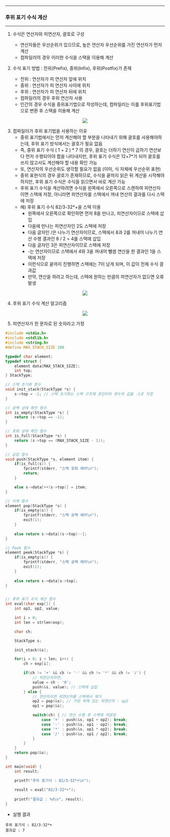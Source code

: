 -----
### 후위 표기 수식 계산
-----
1. 수식은 연산자와 피연산자, 괄호로 구성
   - 연산자들은 우선순위가 있으므로, 높은 연산자 우선순위를 가진 연산자가 먼저 계산
   - 컴파일러의 경우 이러한 수식을 스택을 이용해 계산

2. 수식 표기 방법 : 전위(Prefix), 중위(Infix), 후위(Postfix)가 존재
   - 전위 : 연산자가 피 연산자 앞에 위치
   - 중위 : 연산자가 피 연산자 사이에 위치
   - 후위 : 연산자가 피 연산자 뒤에 위치
   - 컴파일러의 경우 후위 연산자 사용
   - 인간의 경우 수식을 중위표기법으로 작성하는데, 컴파일러는 이를 후위표기법으로 변환 후 스택을 이용해 계산
<div align="center">
<img src="https://github.com/user-attachments/assets/c273543e-f844-4d5a-b6d9-9619b6497459">
</div>

3. 컴파일러가 후위 표기법을 사용하는 이유
   - 중위 표기법에서는 먼저 계산해야 할 부분을 나타내기 위해 괄호를 사용해야하는데, 후위 표기 방식에서는 괄호가 필요 없음
   - 즉, 중위 표기 수식 ( 1 + 2 ) * 7 의 경우, 괄호는 더하기 연산이 곱하기 연산보다 먼저 수행되어야 함을 나타내지만, 후위 표기 수식은 12+7*가 되어 괄호를 쓰지 않고서도 계산해야 할 내용 확인 가능
   - 또, 연산자의 우선순위도 생각할 필요가 없음 (이미, 식 자체에 우선순위 표현)
   - 중위 표현식의 경우 괄호가 존재하므로, 수식을 끝까지 읽은 뒤 계산을 시작해야 하지만, 후위 표기 수식은 수식을 읽으면서 바로 계산 가능
   - 후위 표기 수식을 계산하려면 수식을 왼쪽에서 오른쪽으로 스캔하여 피연산자이면 스택에 저장, 아니라면 피연산자를 스택에서 꺼내 연산의 결과를 다시 스택에 저장
   - 예) 후위 표기 수식 82/3-32*+을 스택 이용
      + 왼쪽에서 오른쪽으로 확인하면 먼저 8을 만나고, 피연산자이므로 스택에 삽입
      + 다음에 만나는 피연산자인 2도 스택에 저장
      + 다음 글자인 /은 나누기 연산자이므로, 스택에서 8과 2를 꺼내어 나누기 연산 수행 결과인 8 / 2 = 4를 스택에 삽입
      + 다음 글자인 3은 피연산자이므로 스택에 저장
      + -는 연산자이므로 스택에서 4와 3을 꺼내어 뺄셈 연산을 한 결과인 1을 스택에 저장
      + 이런식으로 끝까지 진행하면 스택에는 7이 남게 되며, 이 값이 전체 수식 결과값
      + 만약, 연산을 하려고 하는데, 스택에 원하는 만큼의 피연산자가 없으면 오류 발생
<div align="center">
<img src="https://github.com/user-attachments/assets/da38f6f3-6583-49d3-b41c-ae714d32c96a">
</div>

4. 후위 표기 수식 계산 알고리즘
<div align="center">
<img src="https://github.com/user-attachments/assets/3e1d633c-8c62-4e8a-a083-c831c79defd9">
</div>

5. 피연산자가 한 문자로 된 숫자라고 가정
```c
#include <stdio.h>
#include <stdlib.h>
#include <string.h>
#define MAX_STACK_SIZE 100

typedef char element;
typedef struct {
    element data[MAX_STACK_SIZE];
    int top;
} StackType;

// 스택 초기화 함수
void init_stack(StackType *s) {
    s->top = -1; // 스택 초기화는 스택 구조체 포인터의 변수의 값을 -1로 지정
}

// 공백 상태 확인 함수
int is_empty(StackType *s) {
    return (s->top == -1);
}

// 포화 상태 확인 함수
int is_full(StackType *s) {
    return (s->top == (MAX_STACK_SIZE - 1));
}

// 삽입 함수
void push(StackType *s, element item) {
    if(is_full(s)) {
        fprintf(stderr, "스택 포화 에러\n");
        return;
    } 

    else s->data[++(s->top)] = item;
}

// 삭제 함수
element pop(StackType *s) {
    if(is_empty(s)) {  
        fprintf(stderr, "스택 공백 에러\n");
        exit(1);
    } 
    
    else return s->data[(s->top)--];
}

// Peek 함수
element peek(StackType *s) {
    if(is_empty(s)) {  
        fprintf(stderr, "스택 공백 에러\n");
        exit(1);
    } 
    
    else return s->data[s->top];
}


// 후위 표기 수식 계산 함수
int eval(char exp[]) {
    int op1, op2, value;

    int i = 0;
    int len = strlen(exp);

    char ch;

    StackType s;

    init_stack(&s);

    for(i = 0; i < len; i++) {
        ch = exp[i];

        if(ch != '+' && ch != '-' && ch != '*' && ch != '/') {
            // 피연산자라면,
            value = ch - '0';
            push(&s, value); // 스택에 삽입
        } else {
            // 연산자이면 피연산자를 스택에서 제거
            op2 = pop(&s); // 가장 위에 있는 피연산자 : op2
            op1 = pop(&s);

            switch(ch) { // 연산 수행 후 스택에 저장장
                case '+' : push(&s, op1 + op2); break;
                case '-' : push(&s, op1 - op2); break;
                case '*' : push(&s, op1 * op2); break;
                case '/' : push(&s, op1 / op2); break;
            }
        }
    }
    return pop(&s);
}

int main(void) {
    int result;

    printf("후위 표기식 : 82/3-32*+\n");
    
    result = eval("82/3-32*+");
    
    printf("결과값 : %d\n", result);
}
```
  - 실행 결과
```
후위 표기식 : 82/3-32*+
결과값 : 7
```
